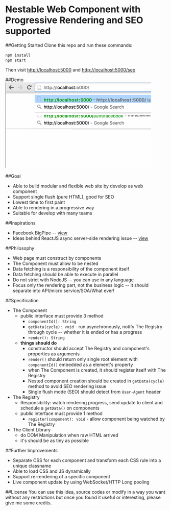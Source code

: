 # Nestable Web Component with Progressive Rendering and SEO supported

##Getting Started
Clone this repo and run these commands:
```
npm install
npm start
```
Then visit <http://localhost:5000> and <http://localhost:5000/seo>

##Demo
![demo](https://github.com/stackle/dcompjs/raw/master/demo.gif "Demo")


##Goal
  - Able to build modular and flexible web site by develop as web component
  - Support single flush (pure HTML), good for SEO
  - Lowest time to first paint
  - Able to rendering in a progressive way
  - Suitable for develop with many teams

##Inspirations
 - Facebook BigPipe -- [view](https://www.facebook.com/notes/facebook-engineering/bigpipe-pipelining-web-pages-for-high-performance/389414033919)
 - Ideas behind ReactJS async server-side rendering issue -- [view](https://github.com/reactjs/react-page/issues/47)

##Philosophy
 - Web page must construct by components
 - The Component must allow to be nested
 - Data fetching is a responsibility of the component itself
 - Data fetching should be able to execute in parallel
 - Do not strict with NodeJS -- you can use in any language
 - Focus only the rendering part, not the business logic -- it should separate into API/micro service/SOA/What ever!

##Specification
 - The Component
	 - public interface must provide 3 method
		 - `componentId(): String`
		 - `getData(cycle): void` - run asynchronously, notify The Registry through cycle -- whether it is ended or has a progress
		 - `render(): String`
	 - **things should do**
		 - constructor should accept The Registry and component's properties as arguments
		 - `render()` should return only single root element with `componentId()` embedded as a element's property
		 - when The Component is created, it should register itself with The Registry
		 - Nested component creation should be created in `getData(cycle)` method to avoid SEO rendering issue
		 - Single flush mode (SEO) should detect from `User-Agent` header
 - The Registry
	 - Responsibility: watch rendering progress, send update to client and schedule a `getData()` on components
	 - public interface must provide 1 method
		 - `register(component): void` - allow component being watched by The Registry
 - The Client Library
	 - do DOM Manipulation when raw HTML arrived
	 - it's should be as tiny as possible

##Further Improvements
 - Separate CSS for each component and transform each CSS rule into a unique classname
 - Able to load CSS and JS dynamically
 - Support re-rendering of a specific component
 - Live component update by using WebSocket/HTTP Long pooling

##License
You can use this idea, source codes or modify in a way you want without any restrictions but once you found it useful or interesting, please give me some credits.
